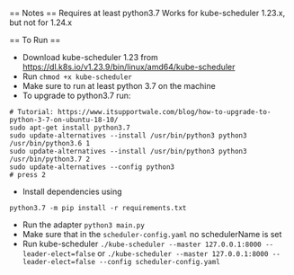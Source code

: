== Notes ==
Requires at least python3.7
Works for kube-scheduler 1.23.x, but not for 1.24.x

== To Run ==

- Download kube-scheduler 1.23 from https://dl.k8s.io/v1.23.9/bin/linux/amd64/kube-scheduler
- Run `chmod +x kube-scheduler`
- Make sure to run at least python 3.7 on the machine
- To upgrade to python3.7 run:

```
# Tutorial: https://www.itsupportwale.com/blog/how-to-upgrade-to-python-3-7-on-ubuntu-18-10/
sudo apt-get install python3.7
sudo update-alternatives --install /usr/bin/python3 python3 /usr/bin/python3.6 1
sudo update-alternatives --install /usr/bin/python3 python3 /usr/bin/python3.7 2
sudo update-alternatives --config python3
# press 2
```

- Install dependencies using

```
python3.7 -m pip install -r requirements.txt
```

- Run the adapter `python3 main.py`
- Make sure that in the `scheduler-config.yaml` no schedulerName is set
- Run kube-scheduler `./kube-scheduler --master 127.0.0.1:8000 --leader-elect=false` or `./kube-scheduler --master 127.0.0.1:8000 --leader-elect=false --config scheduler-config.yaml`